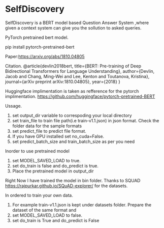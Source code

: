 # SelfDiscovery
SelfDiscovery is a BERT model based Question Answer System ,where given a context system can give you the sollution to asked queries.  


PyTorch pretrained bert model.

pip install pytorch-pretrained-bert

Paper:https://arxiv.org/abs/1810.04805

Citation. @article{devlin2018bert, title={BERT: Pre-training of Deep Bidirectional Transformers for Language Understanding}, author={Devlin, Jacob and Chang, Ming-Wei and Lee, Kenton and Toutanova, Kristina}, journal={arXiv preprint arXiv:1810.04805}, year={2018} }

Huggingface implimentation is taken as refference for the pytorch implimentation. https://github.com/huggingface/pytorch-pretrained-BERT

Ussage.
1) set output_dir variable to correspoding your local directory
2) set train_file to train file path(i.e train-v1.1.json) in json format. Check the folder data for the sample formats
3) set predict_file to predict file format.
4) If you have GPU installed set no_cuda=False.
5) set predict_batch_size and train_batch_size as per you need

Inorder to use pretrained model
1) set MODEL_SAVED_LOAD to true. 
2) set do_train is false and do_predict is true.
3) Place the pretrained model in output_dir

Right Now I have trained the model in bin folder.
Thanks to SQUAD https://rajpurkar.github.io/SQuAD-explorer/ for the datasets.

In ordered to train your own data.
1) For example train-v1.1.json is kept under datasets folder. Prepare the dataset of the same format and
2) set MODEL_SAVED_LOAD to false. 
3) set do_train is True and do_predict is False







